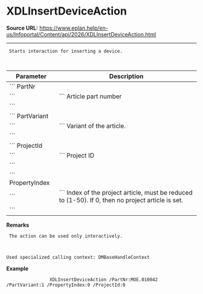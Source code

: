 # XDLInsertDeviceAction

**Source URL:** https://www.eplan.help/en-us/Infoportal/Content/api/2026/XDLInsertDeviceAction.html

---

```
 Starts interaction for inserting a device.
 
```

  

| Parameter | Description |
| --- | --- |
| ``` PartNr ``` | ``` Article part number ``` |
| ``` PartVariant ``` | ``` Variant of the article.  ``` |
| ``` ProjectId ``` | ``` Project ID ``` |
| ``` PropertyIndex ``` | ``` Index of the project article, must be reduced to (1-50). If 0, then no project article is set. ``` |

**Remarks**

```
 The action can be used only interactively.
 
```

```
Used specialized calling context: DMBaseHandleContext
```

**Example**

```
                XDLInsertDeviceAction /PartNr:MOE.010042 /PartVariant:1 /PropertyIndex:0 /ProjectId:0
   
```
